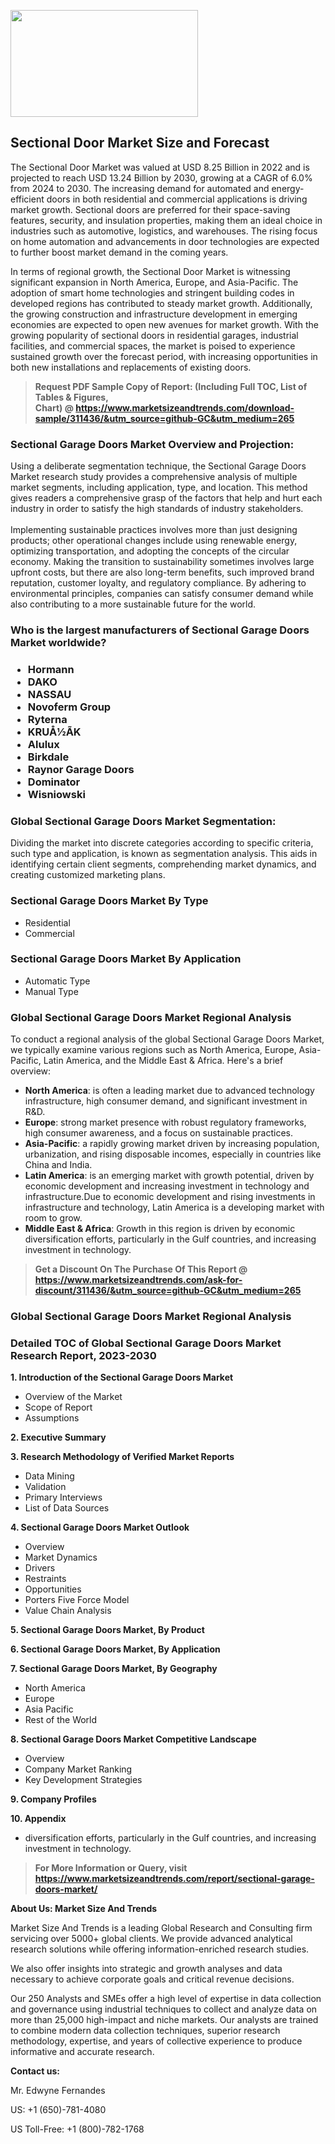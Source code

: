 <p><img class="alignnone size-medium wp-image-20088" src="https://ffe5etoiles.com/wp-content/uploads/2024/12/MST1-300x171.png" alt="" width="300" height="171" /></p><h2>Sectional Door Market Size and Forecast</h2><p>The Sectional Door Market was valued at USD 8.25 Billion in 2022 and is projected to reach USD 13.24 Billion by 2030, growing at a CAGR of 6.0% from 2024 to 2030. The increasing demand for automated and energy-efficient doors in both residential and commercial applications is driving market growth. Sectional doors are preferred for their space-saving features, security, and insulation properties, making them an ideal choice in industries such as automotive, logistics, and warehouses. The rising focus on home automation and advancements in door technologies are expected to further boost market demand in the coming years.</p><p>In terms of regional growth, the Sectional Door Market is witnessing significant expansion in North America, Europe, and Asia-Pacific. The adoption of smart home technologies and stringent building codes in developed regions has contributed to steady market growth. Additionally, the growing construction and infrastructure development in emerging economies are expected to open new avenues for market growth. With the growing popularity of sectional doors in residential garages, industrial facilities, and commercial spaces, the market is poised to experience sustained growth over the forecast period, with increasing opportunities in both new installations and replacements of existing doors.</p></p><blockquote id="" class=""><strong>Request PDF Sample Copy of Report: (Including Full TOC, List of Tables &amp; Figures, Chart)&nbsp;@&nbsp;<strong><a href="https://www.marketsizeandtrends.com/download-sample/311436/&utm_source=github-GC&utm_medium=265" target="_blank">https://www.marketsizeandtrends.com/download-sample/311436/&utm_source=github-GC&utm_medium=265</a></strong></strong></blockquote><h3 id="" class="">Sectional Garage Doors Market&nbsp;Overview and Projection:</h3><p id="" class="">Using a deliberate segmentation technique, the Sectional Garage Doors Market research study provides a comprehensive analysis of multiple market segments, including application, type, and location. This method gives readers a comprehensive grasp of the factors that help and hurt each industry in order to satisfy the high standards of industry stakeholders. <br /> <br />Implementing sustainable practices involves more than just designing products; other operational changes include using renewable energy, optimizing transportation, and adopting the concepts of the circular economy. Making the transition to sustainability sometimes involves large upfront costs, but there are also long-term benefits, such improved brand reputation, customer loyalty, and regulatory compliance. By adhering to environmental principles, companies can satisfy consumer demand while also contributing to a more sustainable future for the world.</p><h3 id="" class="">Who is the largest manufacturers of&nbsp;Sectional Garage Doors Market worldwide?</h3><h3 class=""><p><ul><li>Hormann </li><li> DAKO </li><li> NASSAU </li><li> Novoferm Group </li><li> Ryterna </li><li> KRUÅ½ÃK </li><li> Alulux </li><li> Birkdale </li><li> Raynor Garage Doors </li><li> Dominator </li><li> Wisniowski</li></ul></p></h3><h3 id="" class="">Global&nbsp;Sectional Garage Doors Market Segmentation:</h3><p id="" class="">Dividing the market into discrete categories according to specific criteria, such type and application, is known as segmentation analysis. This aids in identifying certain client segments, comprehending market dynamics, and creating customized marketing plans.</p><h3 id="" class="">Sectional Garage Doors Market&nbsp;By Type</h3><p><p><ul><li>Residential</li><li> Commercial</p></li></ul></p></p><h3 id="" class="">Sectional Garage Doors Market&nbsp;By Application</h3><p class=""><p><ul><li>Automatic Type</li><li> Manual Type</li></ul></p></p><h3 id="" class="">Global Sectional Garage Doors Market Regional Analysis</h3><p id="" class="">To conduct a regional analysis of the global Sectional Garage Doors Market, we typically examine various regions such as North America, Europe, Asia-Pacific, Latin America, and the Middle East &amp; Africa. Here's a brief overview:</p><ul><li><strong>North America</strong>: is often a leading market due to advanced technology infrastructure, high consumer demand, and significant investment in R&amp;D.</li><li><strong>Europe</strong>: strong market presence with robust regulatory frameworks, high consumer awareness, and a focus on sustainable practices.</li><li><strong>Asia-Pacific</strong>: a rapidly growing market driven by increasing population, urbanization, and rising disposable incomes, especially in countries like China and India.</li><li><strong>Latin America</strong>: is an emerging market with growth potential, driven by economic development and increasing investment in technology and infrastructure.Due to economic development and rising investments in infrastructure and technology, Latin America is a developing market with room to grow.</li><li><strong>Middle East &amp; Africa</strong>: Growth in this region is driven by economic diversification efforts, particularly in the Gulf countries, and increasing investment in technology.</li></ul><blockquote id="" class=""><strong>Get a Discount On The Purchase Of This Report @ <strong><a href="https://www.marketsizeandtrends.com/ask-for-discount/311436/&utm_source=github-GC&utm_medium=265" target="_blank">https://www.marketsizeandtrends.com/ask-for-discount/311436/&utm_source=github-GC&utm_medium=265</a></strong></strong></blockquote><h3 id="" class="">Global Sectional Garage Doors Market Regional Analysis</h3><h3 id="" class="">Detailed TOC of Global Sectional Garage Doors Market Research Report, 2023-2030</h3><p id="" class=""><strong>1. Introduction of the Sectional Garage Doors Market</strong></p><ul><li>Overview of the Market</li><li>Scope of Report</li><li>Assumptions</li></ul><p id="" class=""><strong>2. Executive Summary</strong></p><p id="" class=""><strong>3. Research Methodology of Verified Market Reports</strong></p><ul><li>Data Mining</li><li>Validation</li><li>Primary Interviews</li><li>List of Data Sources</li></ul><p id="" class=""><strong>4. Sectional Garage Doors Market Outlook</strong></p><ul><li>Overview</li><li>Market Dynamics</li><li>Drivers</li><li>Restraints</li><li>Opportunities</li><li>Porters Five Force Model</li><li>Value Chain Analysis</li></ul><p id="" class=""><strong>5. Sectional Garage Doors Market, By Product</strong></p><p id="" class=""><strong>6. Sectional Garage Doors Market, By Application</strong></p><p id="" class=""><strong>7. Sectional Garage Doors Market, By Geography</strong></p><ul><li>North America</li><li>Europe</li><li>Asia Pacific</li><li>Rest of the World</li></ul><p id="" class=""><strong>8. Sectional Garage Doors Market Competitive Landscape</strong></p><ul><li>Overview</li><li>Company Market Ranking</li><li>Key Development Strategies</li></ul><p id="" class=""><strong>9. Company Profiles</strong></p><p id="" class=""><strong>10. Appendix</strong></p><ul><li>diversification efforts, particularly in the Gulf countries, and increasing investment in technology.</li></ul><blockquote id="" class=""><strong>For More Information or Query, visit <strong><strong><a href="https://www.marketsizeandtrends.com/report/sectional-garage-doors-market/" target="_blank">https://www.marketsizeandtrends.com/report/sectional-garage-doors-market/</a></strong></strong></strong></blockquote><p id="" class=""><strong>About Us: Market Size And Trends</strong></p><p id="" class="">Market Size And Trends is a leading Global Research and Consulting firm servicing over 5000+ global clients. We provide advanced analytical research solutions while offering information-enriched research studies.</p><p id="" class="">We also offer insights into strategic and growth analyses and data necessary to achieve corporate goals and critical revenue decisions.</p><p id="" class="">Our 250 Analysts and SMEs offer a high level of expertise in data collection and governance using industrial techniques to collect and analyze data on more than 25,000 high-impact and niche markets. Our analysts are trained to combine modern data collection techniques, superior research methodology, expertise, and years of collective experience to produce informative and accurate research.</p><p id="" class=""><strong>Contact us:</strong></p><p id="" class="">Mr. Edwyne Fernandes</p><p id="" class="">US: +1 (650)-781-4080</p><p id="" class="">US Toll-Free: +1 (800)-782-1768</p>
